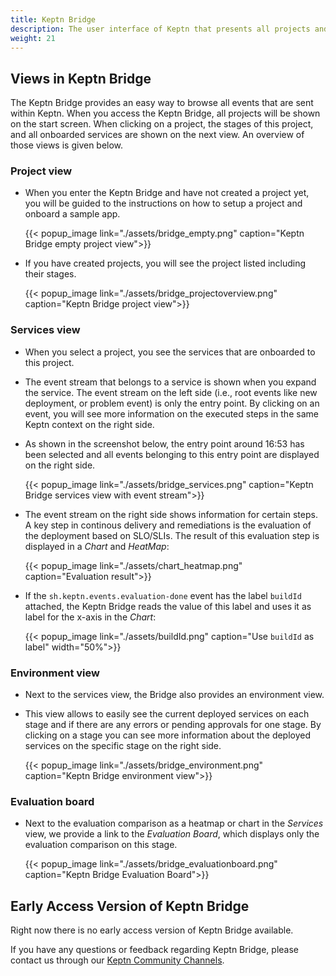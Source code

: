 ```yaml
---
title: Keptn Bridge
description: The user interface of Keptn that presents all projects and services managed by Keptn. It is automatically installed with your Keptn deployment.
weight: 21
---
```


## Views in Keptn Bridge

The Keptn Bridge provides an easy way to browse all events that are sent within Keptn. When you access the Keptn Bridge, all projects will be shown on the start screen. When clicking on a project, the stages of this project, and all onboarded services are shown on the next view. An overview of those views is given below. 

### Project view

* When you enter the Keptn Bridge and have not created a project yet, you will be guided to the instructions on how to setup a project and onboard a sample app. 

    {{< popup_image
      link="./assets/bridge_empty.png"
      caption="Keptn Bridge empty project view">}}

* If you have created projects, you will see the project listed including their stages.

    {{< popup_image
      link="./assets/bridge_projectoverview.png"
      caption="Keptn Bridge project view">}}  

### Services view

* When you select a project, you see the services that are onboarded to this project.

* The event stream that belongs to a service is shown when you expand the service. The event stream on the left side (i.e., root events like new deployment, or problem event) is only the entry point. By clicking on an event, you will see more information on the executed steps in the same Keptn context on the right side.

* As shown in the screenshot below, the entry point around 16:53 has been selected and all events belonging to this entry point are displayed on the right side.

    {{< popup_image
    link="./assets/bridge_services.png"
    caption="Keptn Bridge services view with event stream">}}

* The event stream on the right side shows information for certain steps. A key step in continous delivery and remediations is the evaluation of the deployment based on SLO/SLIs. The result of this evaluation step is displayed in a *Chart* and *HeatMap*:

    {{< popup_image
    link="./assets/chart_heatmap.png"
    caption="Evaluation result">}}

* If the `sh.keptn.events.evaluation-done` event has the label `buildId` attached, the Keptn Bridge reads the value of this label and uses it as label for the x-axis in the *Chart*:

    {{< popup_image
        link="./assets/buildId.png"
        caption="Use `buildId` as label"
        width="50%">}}

### Environment view

* Next to the services view, the Bridge also provides an environment view. 

* This view allows to easily see the current deployed services on each stage and if there are any errors or pending approvals for one stage.
By clicking on a stage you can see more information about the deployed services on the specific stage on the right side.

    {{< popup_image
    link="./assets/bridge_environment.png"
    caption="Keptn Bridge environment view">}}
  
### Evaluation board

* Next to the evaluation comparison as a heatmap or chart in the *Services* view, we provide a link to the *Evaluation Board*, which displays only the evaluation comparison on this stage. 
  
    {{< popup_image
    link="./assets/bridge_evaluationboard.png"
    caption="Keptn Bridge Evaluation Board">}}

## Early Access Version of Keptn Bridge

Right now there is no early access version of Keptn Bridge available. 

<!-- You can upgrade to the latest version (0.7.0) by executing the following commands:

```console
kubectl -n keptn set image deployment/bridge bridge=keptn/bridge2:0.7.0 --record
``

There is an early access version of Keptn Bridge available (compatible with Keptn 0.7.0):

  {{< popup_image
  link="./assets/bridge_eap.png"
  caption="Keptn Bridge EAP">}}

* To install it, you have to update the Docker images of *Keptn Bridge*, *configuration-service* and the *mongodb-datastore* deployment by executing the following commands:

```console
kubectl -n keptn set image deployment/bridge bridge=keptn/bridge2:20200402.1046 --record
```

* To restore the old version of bridge, configuration-service and mongodb-datastore (as delivered with Keptn 0.7.0), you can use the following commands:

```console
kubectl -n keptn set image deployment/bridge bridge=keptn/bridge2:0.7.0 --record
```
-->

If you have any questions or feedback regarding Keptn Bridge, please contact us through our [Keptn Community Channels](https://github.com/keptn/community).
